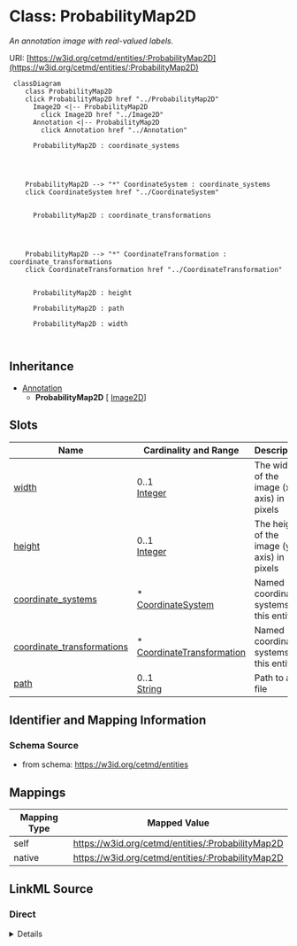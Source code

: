 

# Class: ProbabilityMap2D


_An annotation image with real-valued labels._





URI: [https://w3id.org/cetmd/entities/:ProbabilityMap2D](https://w3id.org/cetmd/entities/:ProbabilityMap2D)






```mermaid
 classDiagram
    class ProbabilityMap2D
    click ProbabilityMap2D href "../ProbabilityMap2D"
      Image2D <|-- ProbabilityMap2D
        click Image2D href "../Image2D"
      Annotation <|-- ProbabilityMap2D
        click Annotation href "../Annotation"
      
      ProbabilityMap2D : coordinate_systems
        
          
    
    
    ProbabilityMap2D --> "*" CoordinateSystem : coordinate_systems
    click CoordinateSystem href "../CoordinateSystem"

        
      ProbabilityMap2D : coordinate_transformations
        
          
    
    
    ProbabilityMap2D --> "*" CoordinateTransformation : coordinate_transformations
    click CoordinateTransformation href "../CoordinateTransformation"

        
      ProbabilityMap2D : height
        
      ProbabilityMap2D : path
        
      ProbabilityMap2D : width
        
      
```





## Inheritance
* [Annotation](Annotation.md)
    * **ProbabilityMap2D** [ [Image2D](Image2D.md)]



## Slots

| Name | Cardinality and Range | Description | Inheritance |
| ---  | --- | --- | --- |
| [width](width.md) | 0..1 <br/> [Integer](Integer.md) | The width of the image (x-axis) in pixels | [Image2D](Image2D.md) |
| [height](height.md) | 0..1 <br/> [Integer](Integer.md) | The height of the image (y-axis) in pixels | [Image2D](Image2D.md) |
| [coordinate_systems](coordinate_systems.md) | * <br/> [CoordinateSystem](CoordinateSystem.md) | Named coordinate systems for this entity | [Image2D](Image2D.md) |
| [coordinate_transformations](coordinate_transformations.md) | * <br/> [CoordinateTransformation](CoordinateTransformation.md) | Named coordinate systems for this entity | [Image2D](Image2D.md) |
| [path](path.md) | 0..1 <br/> [String](String.md) | Path to a file | [Annotation](Annotation.md) |









## Identifier and Mapping Information







### Schema Source


* from schema: https://w3id.org/cetmd/entities




## Mappings

| Mapping Type | Mapped Value |
| ---  | ---  |
| self | https://w3id.org/cetmd/entities/:ProbabilityMap2D |
| native | https://w3id.org/cetmd/entities/:ProbabilityMap2D |







## LinkML Source

<!-- TODO: investigate https://stackoverflow.com/questions/37606292/how-to-create-tabbed-code-blocks-in-mkdocs-or-sphinx -->

### Direct

<details>
```yaml
name: ProbabilityMap2D
description: An annotation image with real-valued labels.
from_schema: https://w3id.org/cetmd/entities
is_a: Annotation
mixins:
- Image2D

```
</details>

### Induced

<details>
```yaml
name: ProbabilityMap2D
description: An annotation image with real-valued labels.
from_schema: https://w3id.org/cetmd/entities
is_a: Annotation
mixins:
- Image2D
attributes:
  width:
    name: width
    description: The width of the image (x-axis) in pixels
    from_schema: https://w3id.org/cetmd/entities
    rank: 1000
    alias: width
    owner: ProbabilityMap2D
    domain_of:
    - Image2D
    - Image3D
    range: integer
  height:
    name: height
    description: The height of the image (y-axis) in pixels
    from_schema: https://w3id.org/cetmd/entities
    rank: 1000
    alias: height
    owner: ProbabilityMap2D
    domain_of:
    - Image2D
    - Image3D
    range: integer
  coordinate_systems:
    name: coordinate_systems
    description: Named coordinate systems for this entity
    from_schema: https://w3id.org/cetmd/entities
    rank: 1000
    alias: coordinate_systems
    owner: ProbabilityMap2D
    domain_of:
    - Image2D
    - Image3D
    - CoordMetaMixin
    range: CoordinateSystem
    multivalued: true
  coordinate_transformations:
    name: coordinate_transformations
    description: Named coordinate systems for this entity
    from_schema: https://w3id.org/cetmd/entities
    rank: 1000
    alias: coordinate_transformations
    owner: ProbabilityMap2D
    domain_of:
    - Image2D
    - Image3D
    - CoordMetaMixin
    range: CoordinateTransformation
    multivalued: true
  path:
    name: path
    description: Path to a file.
    from_schema: https://w3id.org/cetmd/entities
    rank: 1000
    alias: path
    owner: ProbabilityMap2D
    domain_of:
    - GainFile
    - DefectFile
    - MovieFrame
    - MovieStack
    - ProjectionImage
    - TiltSeries
    - Tomogram
    - ParticleMap
    - Annotation
    range: string

```
</details>